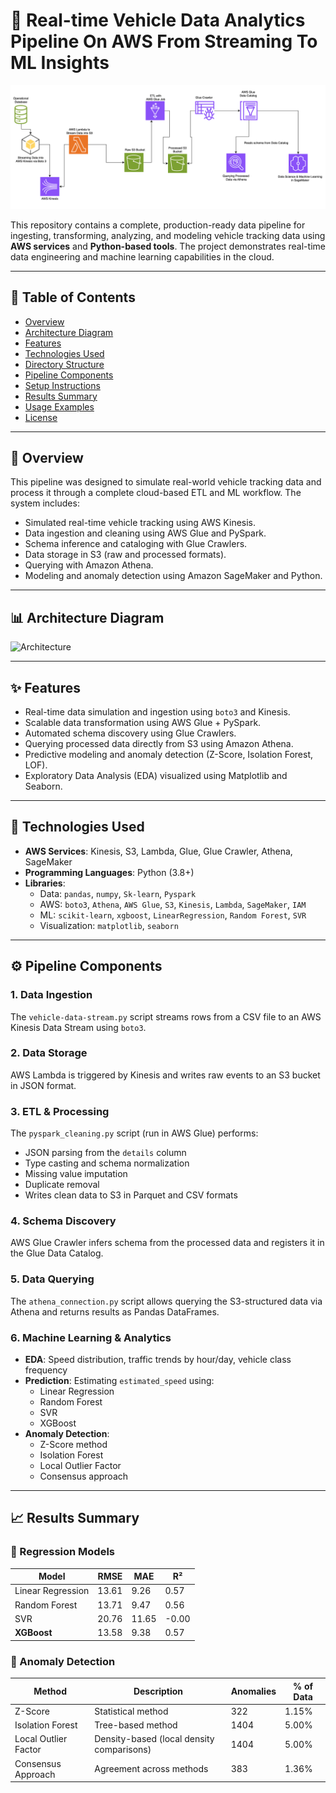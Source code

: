 # 🚗 Real-time Vehicle Data Analytics Pipeline On AWS From Streaming To ML Insights

![Architecture Diagram](data/Diagram.png)

This repository contains a complete, production-ready data pipeline for ingesting, transforming, analyzing, and modeling vehicle tracking data using **AWS services** and **Python-based tools**. The project demonstrates real-time data engineering and machine learning capabilities in the cloud.

---

## 📌 Table of Contents

- [Overview](#overview)
- [Architecture Diagram](#architecture-diagram)
- [Features](#features)
- [Technologies Used](#technologies-used)
- [Directory Structure](#directory-structure)
- [Pipeline Components](#pipeline-components)
- [Setup Instructions](#setup-instructions)
- [Results Summary](#results-summary)
- [Usage Examples](#usage-examples)
- [License](#license)

---

## 📍 Overview

This pipeline was designed to simulate real-world vehicle tracking data and process it through a complete cloud-based ETL and ML workflow. The system includes:

- Simulated real-time vehicle tracking using AWS Kinesis.
- Data ingestion and cleaning using AWS Glue and PySpark.
- Schema inference and cataloging with Glue Crawlers.
- Data storage in S3 (raw and processed formats).
- Querying with Amazon Athena.
- Modeling and anomaly detection using Amazon SageMaker and Python.

---

## 📊 Architecture Diagram

![Architecture](Diagram.png)

---

## ✨ Features

- Real-time data simulation and ingestion using `boto3` and Kinesis.
- Scalable data transformation using AWS Glue + PySpark.
- Automated schema discovery using Glue Crawlers.
- Querying processed data directly from S3 using Amazon Athena.
- Predictive modeling and anomaly detection (Z-Score, Isolation Forest, LOF).
- Exploratory Data Analysis (EDA) visualized using Matplotlib and Seaborn.

---

## 🧰 Technologies Used

- **AWS Services**: Kinesis, S3, Lambda, Glue, Glue Crawler, Athena, SageMaker  
- **Programming Languages**: Python (3.8+)  
- **Libraries**:  
  - Data: `pandas`, `numpy`, `Sk-learn`, `Pyspark`  
  - AWS: `boto3`, `Athena`, `AWS Glue`, `S3`, `Kinesis`, `Lambda`, `SageMaker`, `IAM`  
  - ML: `scikit-learn`, `xgboost`, `LinearRegression`, `Random Forest`, `SVR`  
  - Visualization: `matplotlib`, `seaborn`


---

## ⚙️ Pipeline Components

### 1. Data Ingestion
The `vehicle-data-stream.py` script streams rows from a CSV file to an AWS Kinesis Data Stream using `boto3`.

### 2. Data Storage
AWS Lambda is triggered by Kinesis and writes raw events to an S3 bucket in JSON format.

### 3. ETL & Processing
The `pyspark_cleaning.py` script (run in AWS Glue) performs:

- JSON parsing from the `details` column  
- Type casting and schema normalization  
- Missing value imputation  
- Duplicate removal  
- Writes clean data to S3 in Parquet and CSV formats

### 4. Schema Discovery
AWS Glue Crawler infers schema from the processed data and registers it in the Glue Data Catalog.

### 5. Data Querying
The `athena_connection.py` script allows querying the S3-structured data via Athena and returns results as Pandas DataFrames.

### 6. Machine Learning & Analytics
- **EDA**: Speed distribution, traffic trends by hour/day, vehicle class frequency  
- **Prediction**: Estimating `estimated_speed` using:
  - Linear Regression
  - Random Forest
  - SVR
  - XGBoost  
- **Anomaly Detection**:
  - Z-Score method
  - Isolation Forest
  - Local Outlier Factor
  - Consensus approach

---

## 📈 Results Summary

### 🔢 Regression Models

| Model               | RMSE   | MAE   | R²   |
|--------------------|--------|-------|------|
| Linear Regression  | 13.61  | 9.26  | 0.57 |
| Random Forest      | 13.71  | 9.47  | 0.56 |
| SVR                | 20.76  | 11.65 | -0.00 |
| **XGBoost**        | 13.58  | 9.38  | 0.57 |

### 🚨 Anomaly Detection

| Method              | Description                                | Anomalies | % of Data |
|---------------------|---------------------------------------------|-----------|-----------|
| Z-Score             | Statistical method                          | 322       | 1.15%     |
| Isolation Forest    | Tree-based method                           | 1404      | 5.00%     |
| Local Outlier Factor| Density-based (local density comparisons)   | 1404      | 5.00%     |
| Consensus Approach  | Agreement across methods                    | 383       | 1.36%     |

